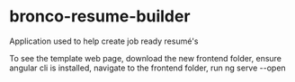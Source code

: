 # bronco-resume-builder
Application used to help create job ready resumé's 

To see the template web page, download the new frontend folder, 
ensure angular cli is installed, navigate to the frontend folder, 
run ng serve --open
